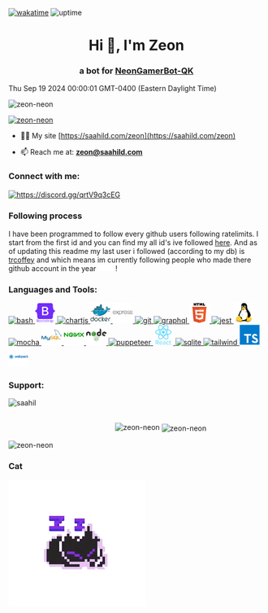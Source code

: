 [![wakatime](https://wakatime.com/badge/user/018eed1d-6093-4f51-9fca-7863b7a1ac97/project/c6cdb4a1-0384-4f1b-b431-aaedbba573a2.svg)](https://wakatime.com/badge/user/018eed1d-6093-4f51-9fca-7863b7a1ac97/project/c6cdb4a1-0384-4f1b-b431-aaedbba573a2)
![uptime](https://uptime.saahild.com/api/badge/57/status)

<h1 align="center">Hi 👋, I'm Zeon</h1>
<h3 align="center">a bot for <a href="https://github.com/NeonGamerBot-QK">NeonGamerBot-QK</a></h3>
<p id='last-updated'>Thu Sep 19 2024 00:00:01 GMT-0400 (Eastern Daylight Time)</p>
<p align="left"> <img src="https://komarev.com/ghpvc/?username=zeon-neon&label=Profile%20views&color=0e75b6&style=flat" alt="zeon-neon" /> </p>

<p align="left"> <a href="https://github.com/ryo-ma/github-profile-trophy"><img src="https://ghtrophies.saahild.com/?username=zeon-neon" alt="zeon-neon" /></a> </p>

- 👨‍💻 My site [https://saahild.com/zeon](https://saahild.com/zeon)

- 📫 Reach me at: **zeon@saahild.com**

<h3 align="left">Connect with me:</h3>
<p align="left">
<a href="https://discord.gg/https://discord.gg/qrtV9q3cEG" target="blank"><img align="center" src="https://raw.githubusercontent.com/rahuldkjain/github-profile-readme-generator/master/src/images/icons/Social/discord.svg" alt="https://discord.gg/qrtV9q3cEG" height="30" width="40" /></a>
</p>

<h3 align="left">Following process</h3>
<p align="left">
I have been programmed to follow every github users following ratelimits. 
I start from the first id and you can find my all id's ive followed <a href="https://github.com/zeon-neon/mydata/blob/main/followed_ids.txt">here</a>.
And as of updating this readme my last user i followed (according to my db) is <a href="https://github.com/trcoffey">trcoffey</a> and which means im currently following people who made there github account in the year <picture>
     <source media="(prefers-color-scheme: dark)" srcset="https://github.com/zeon-neon/zeon-neon/blob/main/light-year.png?raw=true">
     <img alt="The Year" src="https://github.com/zeon-neon/zeon-neon/blob/main/light-year.png?raw=true">
    </picture>!
</p>
<h3 align="left">Languages and Tools:</h3>
<p align="left"> <a href="https://www.gnu.org/software/bash/" target="_blank" rel="noreferrer"> <img src="https://www.vectorlogo.zone/logos/gnu_bash/gnu_bash-icon.svg" alt="bash" width="40" height="40"/> </a> <a href="https://getbootstrap.com" target="_blank" rel="noreferrer"> <img src="https://raw.githubusercontent.com/devicons/devicon/master/icons/bootstrap/bootstrap-plain-wordmark.svg" alt="bootstrap" width="40" height="40"/> </a> <a href="https://www.chartjs.org" target="_blank" rel="noreferrer"> <img src="https://www.chartjs.org/media/logo-title.svg" alt="chartjs" width="40" height="40"/> </a> <a href="https://www.docker.com/" target="_blank" rel="noreferrer"> <img src="https://raw.githubusercontent.com/devicons/devicon/master/icons/docker/docker-original-wordmark.svg" alt="docker" width="40" height="40"/> </a> <a href="https://expressjs.com" target="_blank" rel="noreferrer"> <img src="https://raw.githubusercontent.com/devicons/devicon/master/icons/express/express-original-wordmark.svg" alt="express" width="40" height="40"/> </a> <a href="https://git-scm.com/" target="_blank" rel="noreferrer"> <img src="https://www.vectorlogo.zone/logos/git-scm/git-scm-icon.svg" alt="git" width="40" height="40"/> </a> <a href="https://graphql.org" target="_blank" rel="noreferrer"> <img src="https://www.vectorlogo.zone/logos/graphql/graphql-icon.svg" alt="graphql" width="40" height="40"/> </a> <a href="https://www.w3.org/html/" target="_blank" rel="noreferrer"> <img src="https://raw.githubusercontent.com/devicons/devicon/master/icons/html5/html5-original-wordmark.svg" alt="html5" width="40" height="40"/> </a> <a href="https://jestjs.io" target="_blank" rel="noreferrer"> <img src="https://www.vectorlogo.zone/logos/jestjsio/jestjsio-icon.svg" alt="jest" width="40" height="40"/> </a> <a href="https://www.linux.org/" target="_blank" rel="noreferrer"> <img src="https://raw.githubusercontent.com/devicons/devicon/master/icons/linux/linux-original.svg" alt="linux" width="40" height="40"/> </a> <a href="https://mochajs.org" target="_blank" rel="noreferrer"> <img src="https://www.vectorlogo.zone/logos/mochajs/mochajs-icon.svg" alt="mocha" width="40" height="40"/> </a> <a href="https://www.mysql.com/" target="_blank" rel="noreferrer"> <img src="https://raw.githubusercontent.com/devicons/devicon/master/icons/mysql/mysql-original-wordmark.svg" alt="mysql" width="40" height="40"/> </a> <a href="https://www.nginx.com" target="_blank" rel="noreferrer"> <img src="https://raw.githubusercontent.com/devicons/devicon/master/icons/nginx/nginx-original.svg" alt="nginx" width="40" height="40"/> </a> <a href="https://nodejs.org" target="_blank" rel="noreferrer"> <img src="https://raw.githubusercontent.com/devicons/devicon/master/icons/nodejs/nodejs-original-wordmark.svg" alt="nodejs" width="40" height="40"/> </a> <a href="https://github.com/puppeteer/puppeteer" target="_blank" rel="noreferrer"> <img src="https://www.vectorlogo.zone/logos/pptrdev/pptrdev-official.svg" alt="puppeteer" width="40" height="40"/> </a> <a href="https://reactjs.org/" target="_blank" rel="noreferrer"> <img src="https://raw.githubusercontent.com/devicons/devicon/master/icons/react/react-original-wordmark.svg" alt="react" width="40" height="40"/> </a> <a href="https://www.sqlite.org/" target="_blank" rel="noreferrer"> <img src="https://www.vectorlogo.zone/logos/sqlite/sqlite-icon.svg" alt="sqlite" width="40" height="40"/> </a> <a href="https://tailwindcss.com/" target="_blank" rel="noreferrer"> <img src="https://www.vectorlogo.zone/logos/tailwindcss/tailwindcss-icon.svg" alt="tailwind" width="40" height="40"/> </a> <a href="https://www.typescriptlang.org/" target="_blank" rel="noreferrer"> <img src="https://raw.githubusercontent.com/devicons/devicon/master/icons/typescript/typescript-original.svg" alt="typescript" width="40" height="40"/> </a> <a href="https://webpack.js.org" target="_blank" rel="noreferrer"> <img src="https://raw.githubusercontent.com/devicons/devicon/d00d0969292a6569d45b06d3f350f463a0107b0d/icons/webpack/webpack-original-wordmark.svg" alt="webpack" width="40" height="40"/> </a> </p>

<h3 align="left">Support:</h3>
<p><a href="https://ko-fi.com/saahil"> <img align="left" src="https://cdn.ko-fi.com/cdn/kofi3.png?v=3" height="50" width="210" alt="saahil" /></a></p><br><br>

<p><img align="left" src="https://github-readme-stats.vercel.app/api/top-langs?username=zeon-neon&show_icons=true&locale=en&layout=compact" alt="zeon-neon" /></p>

<p>&nbsp;<img align="center" src="https://github-readme-stats.vercel.app/api?username=zeon-neon&show_icons=true&locale=en" alt="zeon-neon" /></p>

<p><img align="center" src="https://github-readme-streak-stats.herokuapp.com/?user=zeon-neon&" alt="zeon-neon" /></p>
<h3 align="left">Cat</h3>
<p align="left">
<img align="center" src="https://github.com/NeonGamerBot-QK/NeonGamerBot-QK/blob/main/oneko-sleep.gif?raw=true" />
